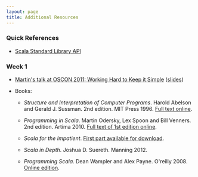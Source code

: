 ```yaml
---
layout: page
title: Additional Resources
---
```


### Quick References

- [Scala Standard Library API](http://www.scala-lang.org/api/)

### Week 1

- [Martin's talk at OSCON 2011: Working Hard to Keep it Simple](http://www.youtube.com/watch?v=3jg1AheF4n0) ([slides](http://www.slideshare.net/Odersky/oscon-keynote-working-hard-to-keep-it-simple))
- Books:
  
  - _Structure and Interpretation of Computer Programs_. Harold Abelson
    and Gerald J. Sussman. 2nd edition. MIT Press 1996.
	[Full text online](http://mitpress.mit.edu/sicp/).
  	
  - _Programming in Scala_. Martin Odersky, Lex Spoon and Bill
    Venners. 2nd edition. Artima 2010.
	[Full text of 1st edition online](http://www.artima.com/pins1ed/).
  	
  - _Scala for the Impatient_.
    [First part available for download](http://typesafe.com/resources/scala-for-the-impatient).
	
  - _Scala in Depth_. Joshua D. Suereth. Manning 2012.
    
  - _Programming Scala_. Dean Wampler and Alex Payne. O'reilly 2008. [Online edition](http://ofps.oreilly.com/titles/9780596155957/).
